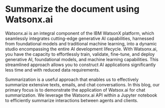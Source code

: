 # Summarize the document using Watsonx.ai

Watsonx.ai is an integral component of the IBM WatsonX platform, which seamlessly integrates cutting-edge generative AI capabilities, harnessed from foundational models and traditional machine learning, into a dynamic studio encompassing the entire AI development lifecycle. With Watsonx.ai, you have the capacity to effortlessly train, validate, fine-tune, and deploy generative AI, foundational models, and machine learning capabilities. This streamlined approach allows you to construct AI applications significantly less time and with reduced data requirements.

Summarization is a useful approach that enables us to effectively summarize extensive texts, emails, and chat conversations. In this blog, our primary focus is to demonstrate the application of Watsox.ai for chat summarization. We leverage the Watsonx.ai API within a Jupyter notebook to efficiently summarize interactions between agents and clients.
